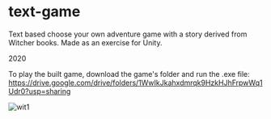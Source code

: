 # text-game

Text based choose your own adventure game with a story derived from Witcher books. Made as an exercise for Unity.

2020


To play the built game, download the game's folder and run the .exe file: https://drive.google.com/drive/folders/1WwIkJkahxdmrqk9HzkHJhFrpwWq1Udr0?usp=sharing


![wit1](https://user-images.githubusercontent.com/68067749/108363119-a1ce8000-7205-11eb-8c6a-7e6eb5693f0f.png)
